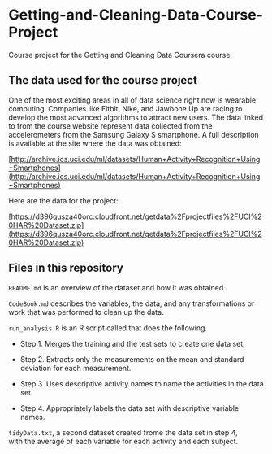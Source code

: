 # Getting-and-Cleaning-Data-Course-Project

Course project for the Getting and Cleaning Data Coursera course.

## The data used for the course project

One of the most exciting areas in all of data science right now is wearable computing. Companies like Fitbit, Nike, and Jawbone Up are racing to develop the most advanced algorithms to attract new users. 
The data linked to from the course website represent data collected from the accelerometers from the Samsung Galaxy S smartphone.
A full description is available at the site where the data was obtained:

[http://archive.ics.uci.edu/ml/datasets/Human+Activity+Recognition+Using+Smartphones](http://archive.ics.uci.edu/ml/datasets/Human+Activity+Recognition+Using+Smartphones)

Here are the data for the project:

[https://d396qusza40orc.cloudfront.net/getdata%2Fprojectfiles%2FUCI%20HAR%20Dataset.zip](https://d396qusza40orc.cloudfront.net/getdata%2Fprojectfiles%2FUCI%20HAR%20Dataset.zip)


## Files in this repository

`README.md` is an overview of the dataset and how it was obtained.

`CodeBook.md` describes the variables, the data, and any transformations or work that was performed to clean up the data.

`run_analysis.R` is an R script called  that does the following.

- Step 1. Merges the training and the test sets to create one data set.

- Step 2. Extracts only the measurements on the mean and standard deviation for each measurement.

- Step 3. Uses descriptive activity names to name the activities in the data set.

- Step 4. Appropriately labels the data set with descriptive variable names.


`tidyData.txt`, a second dataset created frome the data set in step 4,  
with the average of each variable for each activity and each subject.
